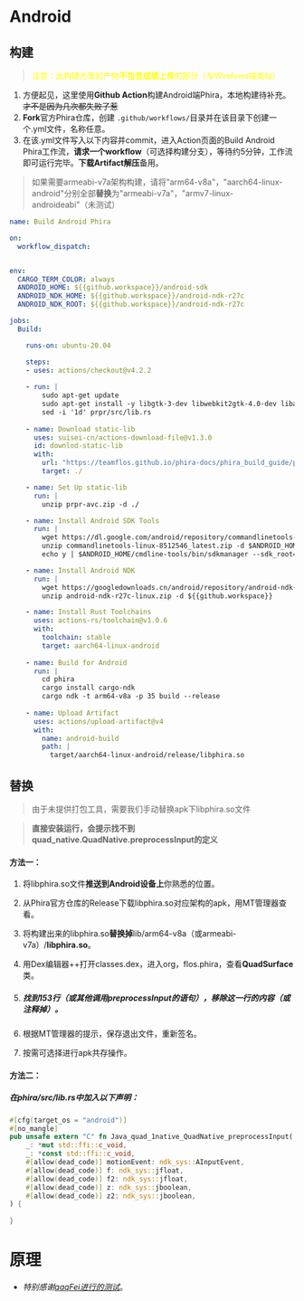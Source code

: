 # Android
## 构建

> <span style="color:yellow;">注意：此构建方案的产物**不包含成绩上传**的部分（与Windows端类似）</span> 

1. 方便起见，这里使用**Github Action**构建Android端Phira，本地构建待补充。~~才不是因为几次都失败了惹~~
2. **Fork**官方Phira仓库，创建 `.github/workflows/`目录并在该目录下创建一个.yml文件，名称任意。
3. 在该.yml文件写入以下内容并commit，进入Action页面的Build Android Phira工作流，**请求一个workflow**（可选择构建分支），等待约5分钟，工作流即可运行完毕。**下载Artifact解压**备用。
> 如果需要armeabi-v7a架构构建，请将"arm64-v8a"，"aarch64-linux-android"分别全部**替换**为"armeabi-v7a"，"armv7-linux-androideabi"（未测试）
```yaml
name: Build Android Phira

on:
  workflow_dispatch:


env:
  CARGO_TERM_COLOR: always
  ANDROID_HOME: ${{github.workspace}}/android-sdk
  ANDROID_NDK_HOME: ${{github.workspace}}/android-ndk-r27c
  ANDROID_NDK_ROOT: ${{github.workspace}}/android-ndk-r27c

jobs:
  Build:

    runs-on: ubuntu-20.04

    steps:
    - uses: actions/checkout@v4.2.2
    
    - run: |
        sudo apt-get update
        sudo apt-get install -y libgtk-3-dev libwebkit2gtk-4.0-dev libayatana-appindicator3-dev librsvg2-dev libasound2-dev libssl-dev pkg-config
        sed -i '1d' prpr/src/lib.rs
        
    - name: Download static-lib
      uses: suisei-cn/actions-download-file@v1.3.0
      id: downlod-static-lib
      with:
        url: "https://teamflos.github.io/phira-docs/phira_build_guide/prpr-avc.zip"
        target: ./

    - name: Set Up static-lib
      run: |
        unzip prpr-avc.zip -d ./

    - name: Install Android SDK Tools
      run: |
        wget https://dl.google.com/android/repository/commandlinetools-linux-8512546_latest.zip
        unzip commandlinetools-linux-8512546_latest.zip -d $ANDROID_HOME
        echo y | $ANDROID_HOME/cmdline-tools/bin/sdkmanager --sdk_root=${ANDROID_HOME} "platform-tools" "build-tools;33.0.2" "platforms;android-35"

    - name: Install Android NDK
      run: |
        wget https://googledownloads.cn/android/repository/android-ndk-r27c-linux.zip
        unzip android-ndk-r27c-linux.zip -d ${{github.workspace}}

    - name: Install Rust Toolchains
      uses: actions-rs/toolchain@v1.0.6
      with:
        toolchain: stable
        target: aarch64-linux-android
    
    - name: Build for Android
      run: |
        cd phira
        cargo install cargo-ndk
        cargo ndk -t arm64-v8a -p 35 build --release
    
    - name: Upload Artifact
      uses: actions/upload-artifact@v4
      with:
        name: android-build
        path: |
          target/aarch64-linux-android/release/libphira.so
```


## 替换
> 由于未提供打包工具，需要我们手动替换apk下libphira.so文件

> **直接安装运行，会提示找不到quad_native.QuadNative.preprocessInput的定义**

#### 方法一：

1. 将libphira.so文件**推送到Android设备上**你熟悉的位置。

2. 从Phira官方仓库的Release下载libphira.so对应架构的apk，用MT管理器查看。

3. 将构建出来的libphira.so**替换掉**lib/arm64-v8a（或armeabi-v7a）/**libphira.so**。

4. 用Dex编辑器++打开classes.dex，进入org，flos.phira，查看**QuadSurface**类。

5. ##### 找到153行（或其他调用preprocessInput的语句），移除这一行的内容（或注释掉）。

6. 根据MT管理器的提示，保存退出文件，重新签名。

7. 按需可选择进行apk共存操作。

#### 方法二：

##### 在phira/src/lib.rs中加入以下声明：

```Rust
#[cfg(target_os = "android")]
#[no_mangle]
pub unsafe extern "C" fn Java_quad_1native_QuadNative_preprocessInput(
    _: *mut std::ffi::c_void,
    _: *const std::ffi::c_void,
    #[allow(dead_code)] motionEvent: ndk_sys::AInputEvent,
    #[allow(dead_code)] f: ndk_sys::jfloat,
    #[allow(dead_code)] f2: ndk_sys::jfloat,
    #[allow(dead_code)] z: ndk_sys::jboolean,
    #[allow(dead_code)] z2: ndk_sys::jboolean,
) {
    
}
```

# 原理
- *特别感谢[qaqFei进行的测试](https://github.com/qaqFei/phira/tree/main)*。

